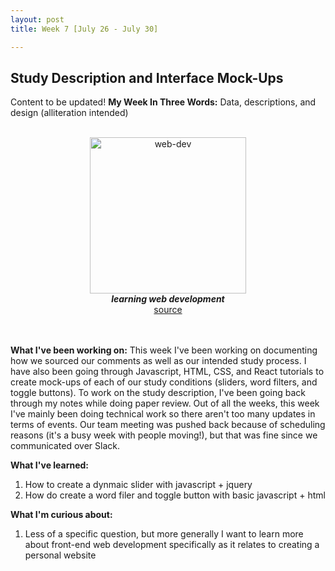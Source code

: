 ```yaml
---
layout: post
title: Week 7 [July 26 - July 30]

---
```


## Study Description and Interface Mock-Ups

Content to be updated! 
**My Week In Three Words:** Data, descriptions, and design (alliteration intended)
<br><br>
<center><img src="https://yjqian02.github.io/alicezhang-dreu/images/web-dev.jpg" alt="web-dev" width="250"/></center>

<!-- centering image desciption -->
<div style="text-align:center">    
  <b><i> learning web development </i></b>
</div>

<!-- centering image link -->
<div style="text-align:center">    
  <a href="https://www.vecteezy.com/vector-art/474065-web-development-conceptual-illustration-design">source</a>
</div>

<br><br>
**What I've been working on:** This week I've been working on documenting how we sourced our comments as well as our intended study process. I have also been going through Javascript, HTML, CSS, and React tutorials to create mock-ups of each of our study conditions (sliders, word filters, and toggle buttons). To work on the study description, I've been going back through my notes while doing paper review. Out of all the weeks, this week I've mainly been doing technical work so there aren't too many updates in terms of events. Our team meeting was pushed back because of scheduling reasons (it's a busy week with people moving!), but that was fine since we communicated over Slack. 


**What I've learned:**
1. How to create a dynmaic slider with javascript + jquery
2. How do create a word filer and toggle button with basic javascript + html

**What I'm curious about:**
1. Less of a specific question, but more generally I want to learn more about front-end web development specifically as it relates to creating a personal website
